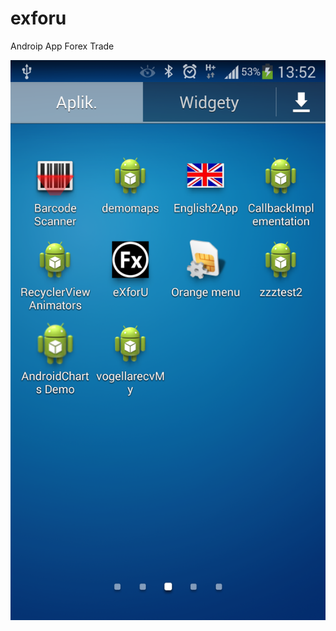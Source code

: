 # exforu
Androip App Forex Trade


![Alt text](https://github.com/eurosecom/exforu/blob/master/graphics/screenshot1.png)
